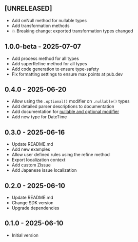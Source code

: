 ## [UNRELEASED]

- Add onNull method for nullable types
- Add transformation methods
- 💥 Breaking change: exported transformation types changed

## 1.0.0-beta - 2025-07-07

- Add process method for all types
- Add superRefine method for all types
- Add code generation to ensure type-safety
- Fix formatting settings to ensure max points at pub.dev

## 0.4.0 - 2025-06-20

- Allow using the `.optional()` modifier on `.nullable()` types
- Add detailed parser descriptions to documentation
- Add documentation for [nullable and optional modifier](doc/modifiers/nullability.md)
- Add new type for DateTime

## 0.3.0 - 2025-06-16

- Update README.md
- Add new examples
- Allow user defined rules using the refine method
- Export localization context
- Add custom ZIssue
- Add Japanese issue localization

## 0.2.0 - 2025-06-10

- Update README.md
- Change SDK version
- Upgrade dependencies

## 0.1.0 - 2025-06-10

- Initial version

